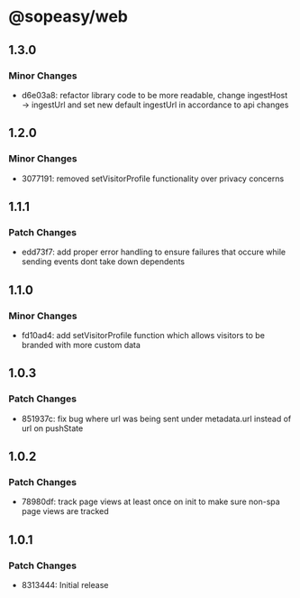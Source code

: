 # @sopeasy/web

## 1.3.0

### Minor Changes

-   d6e03a8: refactor library code to be more readable, change ingestHost -> ingestUrl and set new default ingestUrl in accordance to api changes

## 1.2.0

### Minor Changes

-   3077191: removed setVisitorProfile functionality over privacy concerns

## 1.1.1

### Patch Changes

-   edd73f7: add proper error handling to ensure failures that occure while sending events dont take down dependents

## 1.1.0

### Minor Changes

-   fd10ad4: add setVisitorProfile function which allows visitors to be branded with more custom data

## 1.0.3

### Patch Changes

-   851937c: fix bug where url was being sent under metadata.url instead of url on pushState

## 1.0.2

### Patch Changes

-   78980df: track page views at least once on init to make sure non-spa page views are tracked

## 1.0.1

### Patch Changes

-   8313444: Initial release
